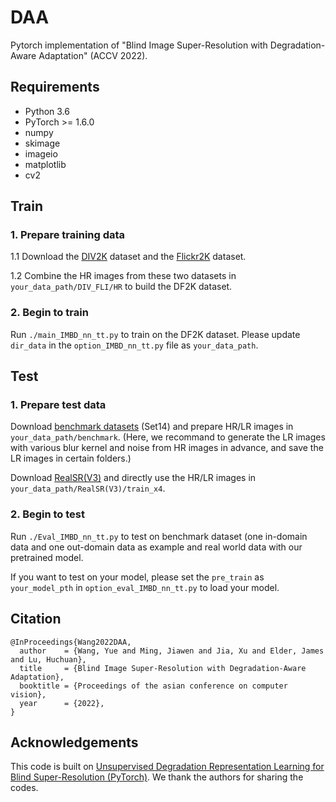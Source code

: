 # DAA
Pytorch implementation of "Blind Image Super-Resolution with Degradation-Aware Adaptation" (ACCV 2022).


## Requirements
- Python 3.6
- PyTorch >= 1.6.0
- numpy
- skimage
- imageio
- matplotlib
- cv2


## Train
### 1. Prepare training data 

1.1 Download the [DIV2K](https://data.vision.ee.ethz.ch/cvl/DIV2K/) dataset and the [Flickr2K](http://cv.snu.ac.kr/research/EDSR/Flickr2K.tar) dataset.

1.2 Combine the HR images from these two datasets in `your_data_path/DIV_FLI/HR` to build the DF2K dataset. 

### 2. Begin to train
Run `./main_IMBD_nn_tt.py` to train on the DF2K dataset. Please update `dir_data` in the `option_IMBD_nn_tt.py` file as `your_data_path`.


## Test
### 1. Prepare test data 
Download [benchmark datasets](https://github.com/xinntao/BasicSR/blob/a19aac61b277f64be050cef7fe578a121d944a0e/docs/Datasets.md) (Set14) and prepare HR/LR images in `your_data_path/benchmark`.
(Here, we recommand to generate the LR images with various blur kernel and noise from HR images in advance, and save the LR images in certain folders.)

Download [RealSR(V3)](https://github.com/csjcai/RealSR) and directly use the HR/LR images in `your_data_path/RealSR(V3)/train_x4`.


### 2. Begin to test
Run `./Eval_IMBD_nn_tt.py` to test on benchmark dataset (one in-domain data and one out-domain data as example and real world data with our pretrained model.

If you want to test on your model, please set the `pre_train` as `your_model_pth` in `option_eval_IMBD_nn_tt.py` to load your model.


## Citation
```
@InProceedings{Wang2022DAA,
  author    = {Wang, Yue and Ming, Jiawen and Jia, Xu and Elder, James and Lu, Huchuan},
  title     = {Blind Image Super-Resolution with Degradation-Aware Adaptation},
  booktitle = {Proceedings of the asian conference on computer vision},
  year      = {2022},
}
```

## Acknowledgements
This code is built on [Unsupervised Degradation Representation Learning for Blind Super-Resolution (PyTorch)](https://github.com/LongguangWang/DASR). We thank the authors for sharing the codes.

